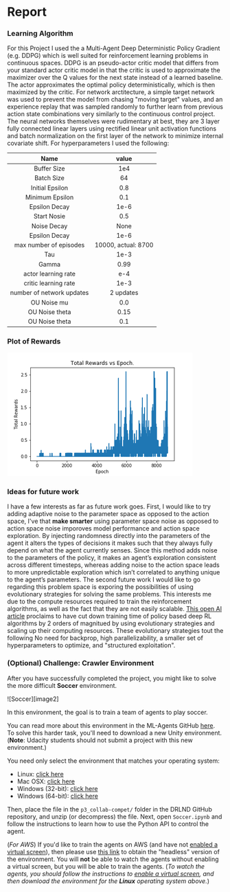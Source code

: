 # Report 

### Learning Algorithm

For this Project I used the a Multi-Agent Deep Deterministic Policy Gradient (e.g. DDPG) which is well suited for reinforcement learning problems in continuous spaces. DDPG is an pseudo-actor critic model that differs from your standard actor critic model in that the critic is used to approximate the maximizer over the Q values for the next state instead of a learned baseline. The actor approximates the optimal policy deterministically, which is then maximized by the critic. For network arctitecture, a simple target network was used to prevent the model from chasing "moving target" values, and an experience replay that was sampled randomly to further learn from previous action state combinations very similarly to the continuous control project. The neural networks themselves were rudimentary at best, they are 3 layer fully connected linear layers using rectified linear unit activation functions and batch normalization on the first layer of the network to minimize internal covariate shift. For hyperparameters I used the following:

| Name                     |  value                   |
:-------------------------:|:-------------------------:
 Buffer Size               |  1e4
 Batch Size                | 64
 Initial Epsilon           | 0.8
 Minimum Epsilon           | 0.1
 Epsilon Decay             | 1e-6
 Start Nosie               | 0.5
 Noise Decay               | None
 Epsilon Decay             | 1e-6
 max number of episodes    | 10000, actual: 8700
 Tau                       | 1e-3
 Gamma                     | 0.99
 actor learning rate       | e-4
 critic learning rate      | 1e-3
 number of network updates | 2 updates
 OU Noise mu               | 0.0
 OU Noise theta            | 0.15
 OU Noise theta            | 0.1

###  Plot of Rewards

![](rewards_to_epoch.png)

### Ideas for future work

I have a few interests as far as future work goes. First, I would like to try adding adaptive noise to the parameter space as opposed to the action space, I've [](https://openai.com/blog/better-exploration-with-parameter-noise/) that **make smarter** using parameter space noise as opposed to action space noise imporoves model performance and action space exploration. By injecting randomness directly into the parameters of the agent it alters the types of decisions it makes such that they always fully depend on what the agent currently senses. Since this method adds noise to the parameters of the policy, it makes an agent’s exploration consistent across different timesteps, whereas adding noise to the action space leads to more unpredictable exploration which isn’t correlated to anything unique to the agent’s parameters. The second future work I would like to go regarding this problem space is exporing the possibilities of using evolutionary strategies for solving the same problems. This interests me due to the compute resources required to train the reinforcement algorithms, as well as the fact that they are not easily scalable. [This open AI article](https://openai.com/blog/evolution-strategies/) proclaims to have cut down training time of policy based deep RL algorithms by 2 orders of magnitued by using evolutionary strategies and scaling up their computing resources. These evolutionary strategies tout the following No need for backprop, high parallelizability, a smaller set of hyperparameters to optimize, and "structured exploitation".


### (Optional) Challenge: Crawler Environment

After you have successfully completed the project, you might like to solve the more difficult **Soccer** environment.

![Soccer][image2]

In this environment, the goal is to train a team of agents to play soccer.  

You can read more about this environment in the ML-Agents GitHub [here](https://github.com/Unity-Technologies/ml-agents/blob/master/docs/Learning-Environment-Examples.md#soccer-twos).  To solve this harder task, you'll need to download a new Unity environment.  (**Note**: Udacity students should not submit a project with this new environment.)

You need only select the environment that matches your operating system:
- Linux: [click here](https://s3-us-west-1.amazonaws.com/udacity-drlnd/P3/Soccer/Soccer_Linux.zip)
- Mac OSX: [click here](https://s3-us-west-1.amazonaws.com/udacity-drlnd/P3/Soccer/Soccer.app.zip)
- Windows (32-bit): [click here](https://s3-us-west-1.amazonaws.com/udacity-drlnd/P3/Soccer/Soccer_Windows_x86.zip)
- Windows (64-bit): [click here](https://s3-us-west-1.amazonaws.com/udacity-drlnd/P3/Soccer/Soccer_Windows_x86_64.zip)

Then, place the file in the `p3_collab-compet/` folder in the DRLND GitHub repository, and unzip (or decompress) the file.  Next, open `Soccer.ipynb` and follow the instructions to learn how to use the Python API to control the agent.

(_For AWS_) If you'd like to train the agents on AWS (and have not [enabled a virtual screen](https://github.com/Unity-Technologies/ml-agents/blob/master/docs/Training-on-Amazon-Web-Service.md)), then please use [this link](https://s3-us-west-1.amazonaws.com/udacity-drlnd/P3/Soccer/Soccer_Linux_NoVis.zip) to obtain the "headless" version of the environment.  You will **not** be able to watch the agents without enabling a virtual screen, but you will be able to train the agents.  (_To watch the agents, you should follow the instructions to [enable a virtual screen](https://github.com/Unity-Technologies/ml-agents/blob/master/docs/Training-on-Amazon-Web-Service.md), and then download the environment for the **Linux** operating system above._)



